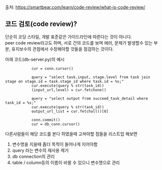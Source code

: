 출처: https://smartbear.com/learn/code-review/what-is-code-review/
## 코드 검토(code review)?

단순히 코딩 스타일, 개발 표준같은 가이드라인에 따른다는 것이 아니다.        
peer code review라고도 하며, 서로 간의 코드를 보며 에러, 문제가 발생할수 있는 부분, 유지보수의 관점에서 수정해야할 것들을 점검하는 것이다. 


아래 코드(db-server.py)의 예시
~~~
            cur = conn.cursor()
           
            query = "select task.input, stage.level from task join stage on stage.id = task.stage_id where task.id = %s;"
            cur.execute(query % str(task_id))
            (input_url,level) = cur.fetchone()
          
            query = "select output from succeed_task_detail where task_id = %s;"
            cur.execute(query % str(task_id))
            output_url_list = cur.fetchall()[0]

            conn.commit()
            cur = db_conn.cursor()
~~~            

다른사람들이 해당 코드를 본다 하였을때 고쳐야할 점들을 리스트업 해보면
1. 변수명을 지을때 좀더 목적이 들어나게 지어야함
2. query 라는 변수의 재사용 제거
3. db connection의 관리
4. table / column등의 이름이 바뀔 수 있으니 변수명으로 관리

